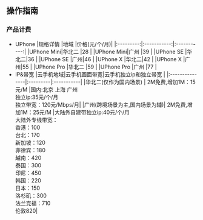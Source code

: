 ## 操作指南
### 产品计费
* UPhone
|规格详情      |地域     |价格(元/个/月)|
|:---------:|:-----------:|:-----------:|
|UPhone Mini|华北二        |28          |
|UPhone Mini|广州        |39          |
|UPhone SE  |华北二|36            |
|UPhone SE  |广州|46            |
|UPhone X  |华北二|42          |
|UPhone X  |广州|55          |
|UPhone Pro   |华北二 |59    |
|UPhone Pro   |广州 |77    |
* IP&带宽
|云手机地域|云手机画面带宽|云手机独立ip和独立带宽     |
|:---------------|:---------|:-----------|
|华北二(仅作为国内场景)   | 2M免费,增加1M：15元/M          |国内:北京 上海 广州<br>独立ip:35元/个/月<br>独立带宽：120元/Mbps/月|
|广州(跨境场景为主,国内场景为辅)| 2M免费,增加1M：25元/M         |大陆外自建带独立ip:40元/个/月<br>大陆外专线带宽：<br>香港：100<br>台北：170<br>新加坡：120<br>菲律宾：180<br>越南：420<br>泰国：300<br>印尼：450<br>韩国：220<br>日本：150<br>洛杉矶：300<br>法兰克福：710<br>伦敦820|

